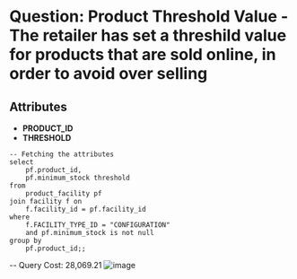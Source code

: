 # Question: Product Threshold Value - The retailer has set a threshild value for products that are sold online, in order to avoid over selling

## Attributes
- **PRODUCT_ID**
- **THRESHOLD**

```
-- Fetching the attributes
select
	pf.product_id,
	pf.minimum_stock threshold
from
	product_facility pf
join facility f on
	f.facility_id = pf.facility_id
where
	f.FACILITY_TYPE_ID = "CONFIGURATION"
	and pf.minimum_stock is not null
group by
	pf.product_id;;
```


-- Query Cost: 28,069.21
![image](https://github.com/user-attachments/assets/9ef74ec6-f7af-4488-ab1e-be3c0d043ba8)
